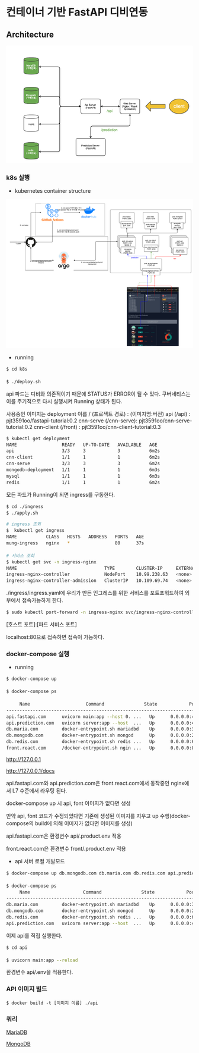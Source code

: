 # 컨테이너 기반 FastAPI 디비연동

## Architecture

![](./resource/Architecture.png)

### k8s 실행

* kubernetes container structure

![](./resource/k8s_container_structure.png)

* running

```bash
$ cd k8s

$ ./deploy.sh
```

api 파드는 디비와 의존적이기 때문에 STATUS가 ERROR이 될 수 있다. 쿠버네티스는 이를 주기적으로 다시 실행시켜 Running 상태가 된다.

사용중인 이미지는 deployment 이름 / (프로젝트 경로) : (이미지명:버전)
api        (/api)      : pjt3591oo/fastapi-tutorial:0.2
cnn-serve  (/cnn-serve): pjt3591oo/cnn-serve-tutorial:0.2
cnn-client (/front)    : pjt3591oo/cnn-client-tutorial:0.3 

```bash
$ kubectl get deployment
NAME                 READY   UP-TO-DATE   AVAILABLE   AGE
api                  3/3     3            3           6m2s
cnn-client           1/1     1            1           6m2s
cnn-serve            3/3     3            3           6m2s
mongodb-deployment   1/1     1            1           6m3s
mysql                1/1     1            1           6m3s
redis                1/1     1            1           6m2s
```

모든 파드가 Running이 되면 ingress를 구동한다.

```bash
$ cd ./ingress
$ ./apply.sh
```

```bash
# ingress 조회
$  kubectl get ingress
NAME           CLASS   HOSTS   ADDRESS   PORTS   AGE
mung-ingress   nginx   *                 80      37s

# 서비스 조회
$ kubectl get svc -n ingress-nginx
NAME                                 TYPE        CLUSTER-IP     EXTERNAL-IP   PORT(S)                      AGE
ingress-nginx-controller             NodePort    10.99.238.63   <none>        80:32561/TCP,443:30190/TCP   4m40s
ingress-nginx-controller-admission   ClusterIP   10.109.69.74   <none>        443/TCP                      4m40s
```

./ingress/ingress.yaml에 우리가 만든 인그레스를 위한 서비스를 포트포워드하여 외부에서 접속가능하게 한다.

```bash
$ sudo kubectl port-forward -n ingress-nginx svc/ingress-nginx-controller -n ingress-nginx 80:80
```

[호스트 포트]:[파드 서비스 포트] 

localhost:80으로 접속하면 접속이 가능하다.

### docker-compose 실행

* running

```bash
$ docker-compose up

$ docker-compose ps  
       
     Name                     Command               State            Ports          
--------------------------------------------------------------------------------------
api.fastapi.com      uvicorn main:app --host 0. ...   Up      0.0.0.0:4000->80/tcp    
api.prediction.com   uvicorn server:app --host  ...   Up      0.0.0.0:4100->80/tcp    
db.maria.com         docker-entrypoint.sh mariadbd    Up      0.0.0.0:3306->3306/tcp  
db.mongodb.com       docker-entrypoint.sh mongod      Up      0.0.0.0:27017->27017/tcp
db.redis.com         docker-entrypoint.sh redis ...   Up      0.0.0.0:6379->6379/tcp  
front.react.com      /docker-entrypoint.sh ngin ...   Up      0.0.0.0:80->80/tcp 
```

http://127.0.0.1

http://127.0.0.1/docs

api.fastapi.com와 api.prediction.com은 front.react.com에서 동작중인 nginx에서 L7 수준에서 라우팅 된다.

docker-compose up 시 api, font 이미지가 없다면 생성

만약 api, font 코드가 수정되었다면 기존에 생성된 이미지를 지우고 up 수행(docker-compose의 build에 의해 이미지가 없다면 이미지를 생성)

api.fastapi.com은 환경변수 api/.product.env 적용

front.react.com은 환경변수 front/.product.env 적용

* api 서버 로컬 개발모드

```bash
$ docker-compose up db.mongodb.com db.maria.com db.redis.com api.prediction.com

$ docker-compose ps  
     Name                    Command               State            Ports          
-----------------------------------------------------------------------------------
db.maria.com         docker-entrypoint.sh mariadbd    Up      0.0.0.0:3306->3306/tcp  
db.mongodb.com       docker-entrypoint.sh mongod      Up      0.0.0.0:27017->27017/tcp
db.redis.com         docker-entrypoint.sh redis ...   Up      0.0.0.0:6379->6379/tcp  
api.prediction.com   uvicorn server:app --host  ...   Up      0.0.0.0:4100->80/tcp    


```

이제 api를 직접 실행한다.

```bash
$ cd api

$ uvicorn main:app --reload
```

환경변수 api/.env을 적용한다.

### API 이미지 빌드

```
$ docker build -t [이미지 이름] ./api
```

### 쿼리 

[MariaDB](./mariadb/README.md)

[MongoDB](./mongodb/README.md)